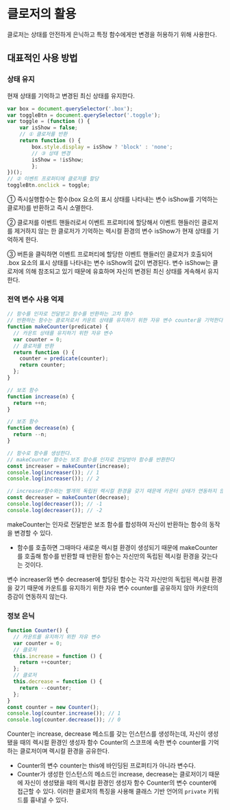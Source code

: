 # 클로저의 활용

클로저는 상태를 안전하게 은닉하고 특정 함수에게만 변경을 허용하기 위해 사용한다.

## 대표적인 사용 방법

### 상태 유지

현재 상태를 기억하고 변경된 최신 상태를 유지한다.

```jsx
var box = document.querySelector('.box');
var toggleBtn = document.querySelector('.toggle');
var toggle = (function () {
	var isShow = false;
	// ① 클로저를 반환
	return function () {
		box.style.display = isShow ? 'block' : 'none';
		// ③ 상태 변경
		isShow = !isShow;
		};
})();
// ② 이벤트 프로퍼티에 클로저를 할당
toggleBtn.onclick = toggle;
```

① 즉시실행함수는 함수(box 요소의 표시 상태를 나타내는 변수 isShow를 기억하는 클로저)를 반환하고 즉시 소멸한다.

② 클로저를 이벤트 핸들러로서 이벤트 프로퍼티에 할당해서 이벤트 핸들러인 클로저를 제거하지 않는 한 클로저가 기억하는 렉시컬 환경의 변수 isShow가 현재 상태를 기억하게 한다.

③ 버튼을 클릭하면 이벤트 프로퍼티에 할당한 이벤트 핸들러인 클로저가 호출되어 .box 요소의 표시 상태를 나타내는 변수 isShow의 값이 변경된다. 변수 isShow는 클로저에 의해 참조되고 있기 때문에 유효하며 자신의 변경된 최신 상태를 게속해서 유지한다.

### 전역 변수 사용 억제

```jsx
// 함수를 인자로 전달받고 함수를 반환하는 고차 함수
// 반환하는 함수는 클로저로서 카운트 상태를 유지하기 위한 자유 변수 counter을 기억한다.
function makeCounter(predicate) {
  // 카운트 상태를 유지하기 위한 자유 변수
  var counter = 0;
  // 클로저를 반환
  return function () {
    counter = predicate(counter);
    return counter;
  };
}

// 보조 함수
function increase(n) {
  return ++n;
}

// 보조 함수
function decrease(n) {
  return --n;
}

// 함수로 함수를 생성한다.
// makeCounter 함수는 보조 함수를 인자로 전달받아 함수를 반환한다
const increaser = makeCounter(increase);
console.log(increaser()); // 1
console.log(increaser()); // 2

// increaser함수와는 별개의 독립된 렉시컬 환경을 갖기 때문에 카운터 상태가 연동하지 않는다.
const decreaser = makeCounter(decrease);
console.log(decreaser()); // -1
console.log(decreaser()); // -2
```

makeCounter는 인자로 전달받은 보조 함수를 합성하여 자신이 반환하는 함수의 동작을 변경할 수 있다. 

- 함수를 호출하면 그때마다 새로운 렉시컬 환경이 생성되기 때문에 makeCounter를 호출해 함수를 반환할 때 반환된 함수는 자신만의 독립된 렉시컬 환경을 갖는다는 것이다.

변수 increaser와 변수 decreaser에 할당된 함수는 각각 자신만의 독립된 렉시컬 환경을 갖기 때문에 카운트를 유지하기 위한 자유 변수 counter를 공유하지 않아 카운터의 증감이 연동하지 않는다. 

### 정보 은닉

```jsx
function Counter() {
  // 카운트를 유지하기 위한 자유 변수
  var counter = 0;
  // 클로저
  this.increase = function () {
    return ++counter;
  };
  // 클로저
  this.decrease = function () {
    return --counter;
  };
}
const counter = new Counter();
console.log(counter.increase()); // 1
console.log(counter.decrease()); // 0
```

Counter는 increase, decrease 메소드를 갖는 인스턴스를 생성하는데, 자신이 생성됐을 때의 렉시컬 환경인 생성자 함수 Counter의 스코프에 속한 변수 counter를 기억하는 클로저이며 렉시컬 환경을 공유한다.

- Counter의 변수 counter는 this에 바인딩된 프로퍼티가 아니라 변수다.
- Counter가 생성한 인스턴스의 메소드인 increase, decrease는 클로저이기 때문에 자신이 생성됐을 때의 렉시컬 환경인 생성자 함수 Counter의 변수 counter에 접근할 수 있다. 이러한 클로저의 특징을 사용해 클래스 기반 언어의 `private` 키워드를 흉내낼 수 있다.